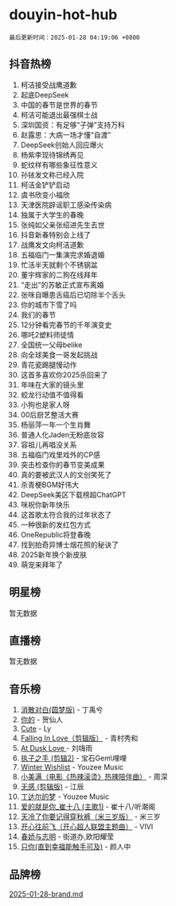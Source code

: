 # douyin-hot-hub

`最后更新时间：2025-01-28 04:19:06 +0800`

## 抖音热榜

1. 柯洁接受战鹰道歉
1. 起底DeepSeek
1. 中国的春节是世界的春节
1. 柯洁可能退出最强棋士战
1. 深圳国资：有足够“子弹”支持万科
1. 赵露思：大病一场才懂“自渡”
1. DeepSeek创始人回应爆火
1. 杨紫李现待锦绣再见
1. 蛇纹样有哪些象征性意义
1. 孙铱发文称已经入院
1. 柯洁金铲铲启动
1. 虞书欣变小福欣
1. 天津医院辟谣职工感染传染病
1. 独属于大学生的春晚
1. 张纯如父亲张绍进先生去世
1. 抖音新春特别会上线了
1. 战鹰发文向柯洁道歉
1. 五福临门一集演完求婚退婚
1. 忙活半天就剩个不锈钢盆
1. 董宇辉家的二狗在线拜年
1. “走出”的苏敏正式宣布离婚
1. 张咪自曝患舌癌后已切除半个舌头
1. 你的城市下雪了吗
1. 我们的春节
1. 12分钟看完春节的千年演变史
1. 哪吒2塑料师徒情
1. 全国统一父母belike
1. 向全球美食一哥发起挑战
1. 青花瓷踢腿慢动作
1. 这首多喜欢你2025杀回来了
1. 年味在大家的镜头里
1. 蛟龙行动值不值得看
1. 小狗也是家人呀
1. 00后厨艺整活大赛
1. 杨丽萍一年一个生肖舞
1. 普通人化Jaden无粉底妆容
1. 容祖儿再唱没关系
1. 五福临门戏里戏外的CP感
1. 突击检查你的春节变美成果
1. 真的要被武汉人的文创笑死了
1. 杀青梗BGM好伟大
1. DeepSeek美区下载榜超ChatGPT
1. 咪祝你新年快乐
1. 这首歌太符合我的过年状态了
1. 一种很新的发红包方式
1. OneRepublic将登春晚
1. 找到拍奇异博士烟花照的秘诀了
1. 2025新年换个新皮肤
1. 萌宠来拜年了

## 明星榜

暂无数据

## 直播榜

暂无数据

## 音乐榜

1. [消散对白(圆梦版)](https://sf5-hl-cdn-tos.douyinstatic.com/obj/tos-cn-ve-2774/og4jB5I5IizzoZVAAAzWgBMAsMDWoArfwBOiFs) - 丁禹兮
1. [你的](https://sf5-hl-cdn-tos.douyinstatic.com/obj/tos-cn-ve-2774/oYuIeKf42jB7sEV6B2upMdpYAgfrQWj0FeRegh) - 贺仙人
1. [Cute](https://sf5-hl-cdn-tos.douyinstatic.com/obj/tos-cn-ve-2774/o4IbIzHWKAAB4wsS5qMBRiiAlEBGTpQRNfFvuo) - Ly
1. [Falling In Love（剪辑版）](https://sf5-hl-cdn-tos.douyinstatic.com/obj/tos-cn-ve-2774/o8ajpA8zzgBPahbBIO8AcKGBLJezFCRd1wfP9f) - 青村秀和
1. [ At Dusk  Love ](https://sf5-hl-cdn-tos.douyinstatic.com/obj/tos-cn-ve-2774/o8CrpCf5CaYgI4ZrtQgMQAFEfuGqNnRSDQAPBc) - 刘嗨雨
1. [执子之手 (剪辑2)](https://sf5-hl-cdn-tos.douyinstatic.com/obj/tos-cn-ve-2774/oUoZLQjCc31XzqsBnBQUNgeKtYPBcgbFDwtfcu) - 宝石Gem\哩哩
1. [Winter Wishlist](https://sf3-cdn-tos.douyinstatic.com/obj/tos-cn-ve-2774/oIIgUOeamCFCVAzxN6MFRLIBlLGpUqQxeeHrLE) - Youzee Music
1. [小美满（电影《热辣滚烫》热辣陪伴曲）](https://sf3-cdn-tos.douyinstatic.com/obj/tos-cn-ve-2774/o0GAn2lSgfZIDUgtevCGDQYnFg4CwnrBaxbTZL) - 周深
1. [无感 (剪辑版)](https://sf5-hl-cdn-tos.douyinstatic.com/obj/tos-cn-ve-2774/o0eIsUzJBDlQaQFC5OFlgbMEZC1TFYBftOBn6p) - 江辰
1. [丁达尔的梦](https://sf5-hl-cdn-tos.douyinstatic.com/obj/tos-cn-ve-2774/oMU3WirUZBVQkAC9ccG5P2IQirziZM2RTInUY) - Youzee Music
1. [爱的就是你_崔十八 (主歌1)](https://sf3-cdn-tos.douyinstatic.com/obj/tos-cn-ve-2774/oI5BO5DhFZ6UTcNCnZaOCBLtZ7WIMQGfgnXf5E) - 崔十八/听潮阁
1. [天冷了你要记得穿秋裤（米三岁版）](https://sf5-hl-cdn-tos.douyinstatic.com/obj/tos-cn-ve-2774/oQlIwVIDWiZ6BQilAorS7MA0AgCkQDvcZAdm1) - 米三岁
1. [开心往前飞（开心超人联盟主题曲）](https://sf5-hl-cdn-tos.douyinstatic.com/obj/tos-cn-ve-2774/9d8fb7c82cf1421fb93a9fe925275e0a) - VIVI
1. [春娇与志明](https://sf5-hl-cdn-tos.douyinstatic.com/obj/tos-cn-ve-2774/e530d8fceb7044b39707d7f9ff54add1) - 街道办,欧阳耀莹
1. [只你(直到幸福能触手可及)](https://sf5-hl-cdn-tos.douyinstatic.com/obj/tos-cn-ve-2774/o0lBkRDzFTeaVSUz3ZZSCBVtZ5DIMQGfgmEAuE) - 颜人中

## 品牌榜

[2025-01-28-brand.md](2025-01-28-brand.md)
